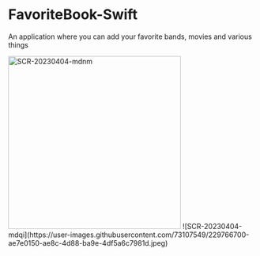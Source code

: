 # FavoriteBook-Swift
An application where you can add your favorite bands, movies and various things

<img width="349" alt="SCR-20230404-mdnm" src="https://user-images.githubusercontent.com/73107549/229766695-0c719965-64cc-48d1-aff9-39c53f0f1467.png">
![SCR-20230404-mdqi](https://user-images.githubusercontent.com/73107549/229766700-ae7e0150-ae8c-4d88-ba9e-4df5a6c7981d.jpeg)
